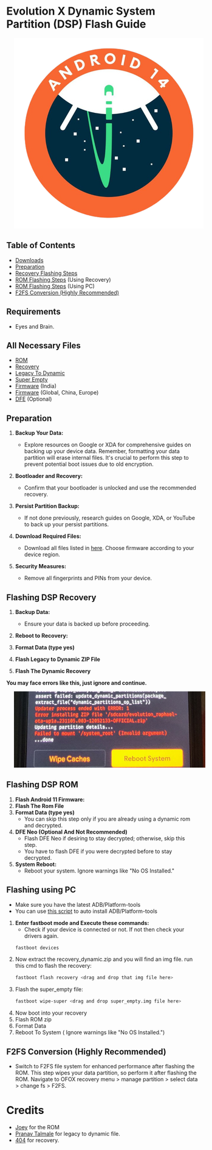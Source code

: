 # Evolution X Dynamic System Partition (DSP) Flash Guide
<p align="center">
  <img src="assets/a14_logo.png" alt="a14_logo.png" style="margin-left: 20px;">
</p>

## Table of Contents

- [Downloads](#all-necessary-files)
- [Preparation](#preparation)
- [Recovery Flashing Steps](#flashing-dsp-recovery)
- [ROM Flashing Steps](#flashing-dsp-rom) (Using Recovery)
- [ROM Flashing Steps](#flashing-using-pc) (Using PC)
- [F2FS Conversion (Highly Recommended)](#f2fs-conversion-highly-recommended)

## Requirements
- Eyes and Brain.

## All Necessary Files
- [ROM](https://evolution-x.org/device/raphael)
- [Recovery](files/recovery_dynamic.zip?raw=true)
- [Legacy To Dynamic](files/legacy_to_dynamic.zip?raw=true)
- [Super Empty](files/super_empty.img?raw=true)
- [Firmware](https://xiaomifirmwareupdater.com/firmware/raphaelin/stable/V12.5.1.0.RFKINXM/) (India)
- [Firmware](https://xiaomifirmwareupdater.com/firmware/raphael/) (Global, China, Europe)
- [DFE](files/dfe.zip?raw=true) (Optional)


## Preparation

1. **Backup Your Data:**
   - Explore resources on Google or XDA for comprehensive guides on backing up your device data. Remember, formatting your data partition will erase internal files. It's crucial to perform this step to prevent potential boot issues due to old encryption.

2. **Bootloader and Recovery:**
   - Confirm that your bootloader is unlocked and use the recommended recovery.
   
3. **Persist Partition Backup:**
   - If not done previously, research guides on Google, XDA, or YouTube to back up your persist partitions.

4. **Download Required Files:**
   - Download all files listed in [here](#all-necessary-files). Choose firmware according to your device region. 

5. **Security Measures:**
   - Remove all fingerprints and PINs from your device.


## Flashing DSP Recovery

1. **Backup Data:**
   - Ensure your data is backed up before proceeding.

2. **Reboot to Recovery:**
3. **Format Data (type yes)**
4. **Flash Legacy to Dynamic ZIP File**
5. **Flash The Dynamic Recovery**

**You may face errors like this, just ignore and continue.**
<p align="center">
  <img src="assets/system_root_error.jpg" alt="system_root_error.jpg" style="margin-left: 20px;">
</p>

## Flashing DSP ROM

1. **Flash Android 11 Firmware:**
2. **Flash The Rom File**
3. **Format Data (type yes)**
   - You can skip this step only if you are already using a dynamic rom and decrypted.
5. **DFE Neo (Optional And Not Recommended)**
   - Flash DFE Neo if desiring to stay decrypted; otherwise, skip this step.
   - You have to flash DFE if you were decrypted before to stay decrypted.
6. **System Reboot:**
   - Reboot your system. Ignore warnings like "No OS Installed."



## Flashing using PC

- Make sure you have the latest ADB/Platform-tools
- You can use [this script](https://github.com/A7E28/AdbInstaller) to auto install ADB/Platform-tools

1. **Enter fastboot mode and Execute these commands:**
   - Check if your device is connected or not. If not then check your drivers again.
   ```bash
   fastboot devices
3. Now  extract the recovery_dynamic.zip and you will find an img file. run this cmd to flash the recovery:
   ```bash
   fastboot flash recovery <drag and drop that img file here>
4. Flash the super_empty file:
   ```bash
   fastboot wipe-super <drag and drop super_empty.img file here>
5. Now boot into your recovery
6. Flash ROM zip
7. Format Data
8. Reboot To System ( Ignore warnings like "No OS Installed.")

## F2FS Conversion (Highly Recommended)

- Switch to F2FS file system for enhanced performance after flashing the ROM. This step wipes your data partition, so perform it after flashing the ROM. Navigate to OFOX recovery menu > manage partition > select data > change fs > F2FS.

# Credits
- [Joey](https://t.me/shaughzam) for the ROM
- [Pranav Talmale](https://t.me/raphael_alpha) for legacy to dynamic file.
- [404](https://t.me/Laz_man) for recovery.

